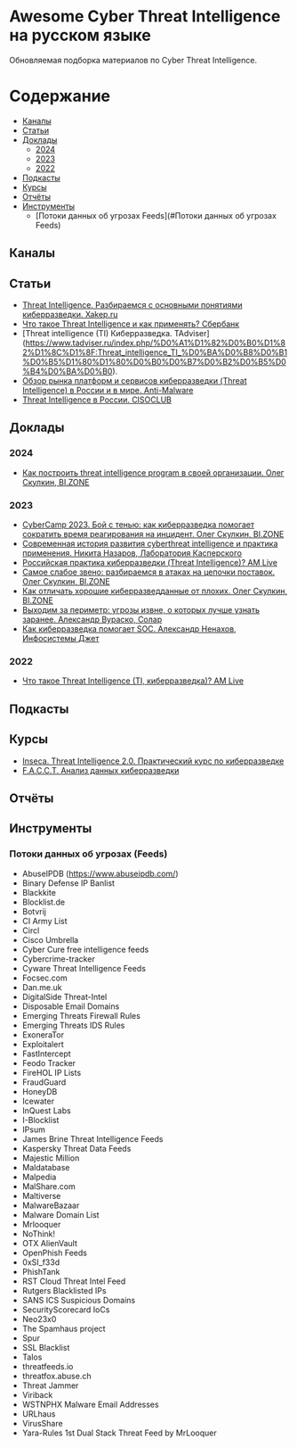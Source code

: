 # Awesome Cyber Threat Intelligence на русском языке

Обновляемая подборка материалов по Cyber Threat Intelligence.

# Содержание
* [Каналы](#каналы)
* [Статьи](#статьи)
* [Доклады](#доклады)
  * [2024](#2024)
  * [2023](#2023)
  * [2022](#2022)
* [Подкасты](#подкасты)
* [Курсы](#курсы)
* [Отчёты](#отчёты)
* [Инструменты](#инструменты)
  * [Потоки данных об угрозах Feeds](#Потоки данных об угрозах Feeds)


## Каналы
## Статьи
* [Threat Intelligence. Разбираемся с основными понятиями киберразведки. Xakep.ru](https://xakep.ru/2023/07/04/threat-intelligence/)
*	[Что такое Threat Intelligence и как применять? Сбербанк](http://www.sberbank.ru/ru/person/kibrary/articles/chto_takoe_threat_intelligence)
*	[Threat intelligence (TI) Киберразведка. TAdviser] (https://www.tadviser.ru/index.php/%D0%A1%D1%82%D0%B0%D1%82%D1%8C%D1%8F:Threat_intelligence_TI_%D0%BA%D0%B8%D0%B1%D0%B5%D1%80%D1%80%D0%B0%D0%B7%D0%B2%D0%B5%D0%B4%D0%BA%D0%B0).
*	[Обзор рынка платформ и сервисов киберразведки (Threat Intelligence) в России и в мире. Anti-Malware](https://www.anti-malware.ru/analytics/Market_Analysis/Threat-Intelligence)
*	[Threat Intelligence в России. CISOCLUB](https://cisoclub.ru/threat-intelligence-v-rossii/)
## Доклады
### 2024
*	[Как построить threat intelligence program в своей организации. Олег Скулкин, BI.ZONE](https://www.youtube.com/watch?v=w35KrnTIGrU&ab_channel=PositiveEvents)
### 2023
*	[CyberCamp 2023. Бой с тенью: как киберразведка помогает сократить время реагирования на инцидент. Олег Скулкин, BI.ZONE](https://www.youtube.com/watch?v=CutAmBVwON4&list=PLVb9C2cD47iwEygcNH8SzWZ95aD2sYTlX&index=17&ab_channel=%D0%98%D0%BD%D1%84%D0%BE%D1%81%D0%B8%D1%81%D1%82%D0%B5%D0%BC%D1%8B%D0%94%D0%B6%D0%B5%D1%82)
*	[Современная история развития cyberthreat intelligence и практика применения. Никита Назаров, Лаборатория Касперского](https://www.youtube.com/watch?v=X9Clsb_M95U&list=PL-PDZMPQHOz9__o8K1lMAlQXr1RjXu6wS&index=91&ab_channel=PositiveEvents)
*	[Российская практика киберразведки (Threat Intelligence)? AM Live](https://www.youtube.com/watch?v=xvSzU4Hycoc&ab_channel=AMLive)
*	[Самое слабое звено: разбираемся в атаках на цепочки поставок. Олег Скулкин, BI.ZONE](https://www.youtube.com/watch?v=twaJcdyWyNw&list=PL0xCSYnG_iTtJe2V6PQqamBF73n7-f1Nr&index=4&ab_channel=OFFZONEMOSCOW)
*	[Как отличать хорошие киберразведданные от плохих. Олег Скулкин, BI.ZONE](https://vk.com/video/@forumsoc?z=video-221945088_456239154%2Fpl_-221945088_2)
*	[Выходим за периметр: угрозы извне, о которых лучше узнать заранее. Александр Вураско, Солар](https://vk.com/video/@forumsoc?z=video-221945088_456239153%2Fclub221945088%2Fpl_-221945088_2)
*	[Как киберразведка помогает SOC. Александр Ненахов, Инфосистемы Джет](https://vk.com/video/@forumsoc?z=video-221945088_456239155%2Fpl_-221945088_2)
### 2022
*	[Что такое Threat Intelligence (TI, киберразведка)? AM Live](https://www.youtube.com/watch?v=u65NalvLffk&ab_channel=AMLive)
## Подкасты
## Курсы
*	[Inseca. Threat Intelligence 2.0. Практический курс по киберразведке](https://inseca.tech/threat-intelligence-training)
*	[F.A.C.C.T. Анализ данных киберразведки](https://www.facct.ru/cybersecurity-education/technical-training-programs/threat-intelligence-analyst/)
## Отчёты
## Инструменты
### Потоки данных об угрозах (Feeds)
* AbuseIPDB (https://www.abuseipdb.com/)
* Binary Defense IP Banlist
* Blackkite
* Blocklist.de
* Botvrij
* CI Army List
* Circl
* Cisco Umbrella
* Cyber Cure free intelligence feeds
* Cybercrime-tracker
* Cyware Threat Intelligence Feeds
* Focsec.com
* Dan.me.uk
* DigitalSide Threat-Intel
* Disposable Email Domains
* Emerging Threats Firewall Rules
* Emerging Threats IDS Rules
* ExoneraTor
* Exploitalert
* FastIntercept
* Feodo Tracker
* FireHOL IP Lists
* FraudGuard
* HoneyDB
* Icewater
* InQuest Labs
* I-Blocklist
* IPsum
* James Brine Threat Intelligence Feeds
* Kaspersky Threat Data Feeds
* Majestic Million
* Maldatabase
* Malpedia
* MalShare.com
* Maltiverse
* MalwareBazaar
* Malware Domain List
* Mrlooquer
* NoThink!
* OTX AlienVault
* OpenPhish Feeds
* 0xSI_f33d
* PhishTank
* RST Cloud Threat Intel Feed
* Rutgers Blacklisted IPs
* SANS ICS Suspicious Domains
* SecurityScorecard IoCs
* Neo23x0
* The Spamhaus project
* Spur
* SSL Blacklist
* Talos
* threatfeeds.io
* threatfox.abuse.ch
* Threat Jammer
* Viriback
* WSTNPHX Malware Email Addresses
* URLhaus
* VirusShare
* Yara-Rules
1st Dual Stack Threat Feed by MrLooquer
